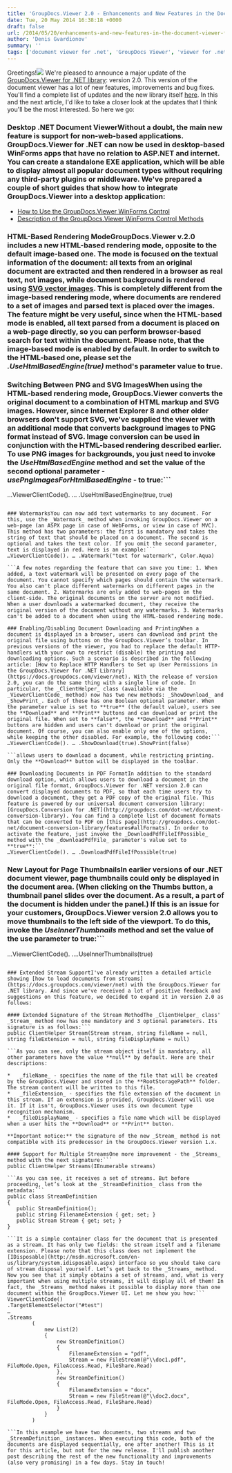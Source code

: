 ```yaml
---
title: 'GroupDocs.Viewer 2.0 - Enhancements and New Features in the Document Viewer for .NET Library (Part A)'
date: Tue, 20 May 2014 16:38:18 +0000
draft: false
url: /2014/05/20/enhancements-and-new-features-in-the-document-viewer-for-net-library-part-a/
author: 'Denis Gvardionov'
summary: ''
tags: ['document viewer for .net', 'GroupDocs Viewer', 'viewer for .net library', 'zArchive']
---
```


Greetings!![](https://blog.groupdocs.com/wp-content/uploads/sites/4/2014/03/GD_VWR_NETIcon_114.png) We're pleased to announce a major update of the [GroupDocs.Viewer for .NET library](http://groupdocs.com/dot-net/document-viewer-library): version 2.0. This version of the document viewer has a lot of new features, improvements and bug fixes. You'll find a complete list of updates and the new library itself [here](http://groupdocs.com/Community/files/8/.net-libraries/groupdocs_viewer_for_.net/entry1177.aspx). In this and the next article, I'd like to take a closer look at the updates that I think you'll be the most interested. So here we go:

### Desktop .NET Document ViewerWithout a doubt, the main new feature is support for non-web-based applications. GroupDocs.Viewer for .NET can now be used in desktop-based WinForms apps that have no relation to ASP.NET and internet. You can create a standalone EXE application, which will be able to display almost all popular document types without requiring any third-party plugins or middleware. We've prepared a couple of short guides that show how to integrate GroupDocs.Viewer into a desktop application:

*   [How to Use the GroupDocs.Viewer WinForms Control](https://docs.groupdocs.com/viewer/net)
*   [Description of the GroupDocs.Viewer WinForms Control Methods](https://docs.groupdocs.com/viewer/net)

### HTML-Based Rendering ModeGroupDocs.Viewer v.2.0 includes a new HTML-based rendering mode, opposite to the default image-based one. The mode is focused on the textual information of the document: all texts from an original document are extracted and then rendered in a browser as real text, not images, while document background is rendered using [SVG vector images](http://en.wikipedia.org/wiki/Scalable_Vector_Graphics). This is completely different from the image-based rendering mode, where documents are rendered to a set of images and parsed text is placed over the images. The feature might be very useful, since when the HTML-based mode is enabled, all text parsed from a document is placed on a web-page directly, so you can perform browser-based search for text within the document. **Please note**, that the image-based mode is enabled by default. In order to switch to the HTML-based one, please set the _.UseHtmlBasedEngine(true)_ method's parameter value to **true**.

### Switching Between PNG and SVG ImagesWhen using the HTML-based rendering mode, GroupDocs.Viewer converts the original document to a combination of HTML markup and SVG images. However, since Internet Explorer 8 and other older browsers don't support SVG, we've supplied the viewer with an additional mode that converts background images to PNG format instead of SVG. Image conversion can be used in conjunction with the HTML-based rendering described earlier. To use PNG images for backgrounds, you just need to invoke the _UseHtmlBasedEngine_ method and set the value of the second optional parameter - _usePngImagesForHtmlBasedEngine_ - to **true**:```
…ViewerClientCode(). … .UseHtmlBasedEngine(true, true)

```

### WatermarksYou can now add text watermarks to any document. For this, use the _Watermark_ method when invoking GroupDocs.Viewer on a web-page (an ASPX page in case of WebForms, or view in case of MVC). This method has two parameters: the first is mandatory and takes the string of text that should be placed on a document. The second is optional and takes the text color. If you omit the second parameter, text is displayed in red. Here is an example:```
…ViewerClientCode(). … .Watermark("text for watermark", Color.Aqua)

```A few notes regarding the feature that can save you time: 1. When added, a text watermark will be presented on every page of the document. You cannot specify which pages should contain the watermark. You also can't place different watermarks on different pages in the same document. 2. Watermarks are only added to web-pages on the client-side. The original documents on the server are not modified. When a user downloads a watermarked document, they receive the original version of the document without any watermarks. 3. Watermarks can't be added to a document when using the HTML-based rendering mode.

### Enabling/Disabling Document Downloading and PrintingWhen a document is displayed in a browser, users can download and print the original file using buttons on the GroupDocs.Viewer’s toolbar. In previous versions of the viewer, you had to replace the default HTTP-handlers with your own to restrict (disable) the printing and downloading options. Such a scenario is described in the following article: [How to Replace HTTP Handlers to Set up User Permissions in the GroupDocs.Viewer for .NET Library](https://docs.groupdocs.com/viewer/net). With the release of version 2.0, you can do the same thing with a single line of code. In particular, the _ClientHelper_ class (available via the _ViewerClientCode_ method) now has two new methods: _ShowDownload_ and _ShowPrint_. Each of these has one Boolean optional parameter. When the parameter value is set to **true** (the default value), users see the **Download** and **Print** buttons and can download or print the original file. When set to **false**, the **Download** and **Print** buttons are hidden and users can't download or print the original document. Of course, you can also enable only one of the options, while keeping the other disabled. For example, the following code:```
…ViewerClientCode(). … .ShowDownload(true).ShowPrint(false)

```allows users to download a document, while restricting printing. Only the **Download** button will be displayed in the toolbar.

### Downloading Documents in PDF FormatIn addition to the standard download option, which allows users to download a document in the original file format, GroupDocs.Viewer for .NET version 2.0 can convert displayed documents to PDF, so that each time users try to download a document, they get a PDF copy of the original file. This feature is powered by our universal document conversion library: [GroupDocs.Conversion for .NET](http://groupdocs.com/dot-net/document-conversion-library). You can find a complete list of document formats that can be converted to PDF on [this page](http://groupdocs.com/dot-net/document-conversion-library/features#allFormats). In order to activate the feature, just invoke the _DownloadPdfFileIfPossible_ method with the _downloadPdfFile_ parameter's value set to **true**:```
…ViewerClientCode(). … .DownloadPdfFileIfPossible(true)

```

### New Layout for Page ThumbnailsIn earlier versions of our .NET document viewer, page thumbnails could only be displayed in the document area. (When clicking on the **Thumbs** button, a thumbnail panel slides over the document. As a result, a part of the document is hidden under the panel.) If this is an issue for your customers, GroupDocs.Viewer version 2.0 allows you to move thumbnails to the left side of the viewport. To do this, invoke the _UseInnerThumbnails_ method and set the value of the use parameter to **true**:```
…ViewerClientCode(). ….UseInnerThumbnails(true)

```

### Extended Stream SupportI've already written a detailed article showing [how to load documents from streams](https://docs.groupdocs.com/viewer/net) with the GroupDocs.Viewer for .NET library. And since we've received a lot of positive feedback and suggestions on this feature, we decided to expand it in version 2.0 as follows:

#### Extended Signature of the Stream MethodThe _ClientHelper_ class' _Stream_ method now has one mandatory and 3 optional parameters. Its signature is as follows:```
public ClientHelper Stream(Stream stream, string fileName = null, string fileExtension = null, string fileDisplayName = null)

```As you can see, only the stream object itself is mandatory, all other parameters have the value **null** by default. Here are their descriptions:

*   _fileName_ - specifies the name of the file that will be created by the GroupDocs.Viewer and stored in the **RootStoragePath** folder. The stream content will be written to this file.
*   _fileExtension_ - specifies the file extension of the document in this stream. If an extension is provided, GroupDocs.Viewer will use it. If it isn't, GroupDocs.Viewer uses its own document type recognition mechanism.
*   _fileDisplayName_ - specifies a file name which will be displayed when a user hits the **Download** or **Print** button.

**Important notice:** the signature of the new _Stream_ method is not compatible with its predecessor in the GroupDocs.Viewer version 1.x.

#### Support for Multiple StreamsOne more improvement - the _Streams_ method with the next signature:```
public ClientHelper Streams(IEnumerable streams)

```As you can see, it receives a set of streams. But before proceeding, let’s look at the _StreamDefinition_ class from the metadata:```
public class StreamDefinition
{
   public StreamDefinition();
   public string FilenameExtension { get; set; }
   public Stream Stream { get; set; }
}

```It is a simple container class for the document that is presented as a stream. It has only two fields: the stream itself and a filename extension. Please note that this class does not implement the [IDisposable](http://msdn.microsoft.com/en-us/library/system.idisposable.aspx) interface so you should take care of stream disposal yourself. Let’s get back to the _Streams_ method. Now you see that it simply obtains a set of streams, and, what is very important when using multiple streams, it will display all of them! In fact, the _Streams_ method makes it possible to display more than one document within the GroupDocs.Viewer UI. Let me show you how:```
ViewerClientCode()
.TargetElementSelector("#test")
…
.Streams
        (
            new List(2)
            {
                new StreamDefinition()
                {
                    FilenameExtension = "pdf",
                    Stream = new FileStream(@"\\doc1.pdf",
FileMode.Open, FileAccess.Read, FileShare.Read)
                },
                new StreamDefinition()
                {
                    FilenameExtension = "docx",
                    Stream = new FileStream(@"\\doc2.docx",
FileMode.Open, FileAccess.Read, FileShare.Read)
                }
            }
        )

```In this example we have two documents, two streams and two _StreamDefinition_ instances. When executing this code, both of the documents are displayed sequentially, one after another! This is it for this article, but not for the new release. I'll publish another post describing the rest of the new functionality and improvements (also very promising) in a few days. Stay in touch!




